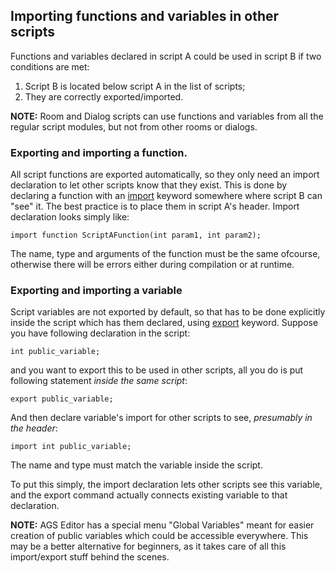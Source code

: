 ## Importing functions and variables in other scripts

Functions and variables declared in script A could be used in script B if two conditions are met:
1. Script B is located below script A in the list of scripts;
2. They are correctly exported/imported.

**NOTE:** Room and Dialog scripts can use functions and variables from all the regular script modules, but not from other rooms or dialogs.

### Exporting and importing a function.

All script functions are exported automatically, so they only need an import declaration to let other scripts know that they exist. This is done by declaring a function with an [import](ScriptKeywords#import) keyword somewhere where script B can "see" it. The best practice is to place them in script A's header.
Import declaration looks simply like:

    import function ScriptAFunction(int param1, int param2);

The name, type and arguments of the function must be the same ofcourse, otherwise there will be errors either during compilation or at runtime.

### Exporting and importing a variable

Script variables are not exported by default, so that has to be done explicitly inside the script which has them declared, using [export](ScriptKeywords#export) keyword.
Suppose you have following declaration in the script:

    int public_variable;

and you want to export this to be used in other scripts, all you do is put following statement *inside the same script*:

    export public_variable;

And then declare variable's import for other scripts to see, *presumably in the header*:

    import int public_variable;

The name and type must match the variable inside the script.

To put this simply, the import declaration lets other scripts see this variable, and the export command actually connects existing variable to that declaration.

**NOTE:** AGS Editor has a special menu "Global Variables" meant for easier creation of public variables which could be accessible everywhere. This may be a better alternative for beginners, as it takes care of all this import/export stuff behind the scenes.